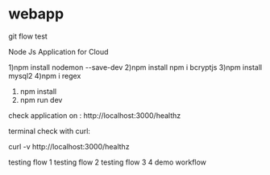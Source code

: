 # webapp
git flow test

Node Js Application for Cloud 

1)npm install nodemon --save-dev
2)npm install npm i bcryptjs
3)npm install mysql2
4)npm i regex

 
1) npm install
2) npm run dev

check application on : http://localhost:3000/healthz

terminal check with curl:

curl -v http://localhost:3000/healthz


testing flow 1
testing flow 2
testing flow 3
4
demo workflow
